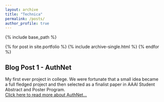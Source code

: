 ```yaml
---
layout: archive
title: "Technica"
permalink: /posts/
author_profile: true
---
```


{% include base_path %}


{% for post in site.portfolio %}
  {% include archive-single.html %}
{% endfor %}
## Blog Post 1 - AuthNet

My first ever project in college. We were fortunate that a small idea became a full fledged project and then selected as a finalist paper in AAAI Student Abstract and Poster Program. <br>
[Click here to read more about AuthNet...](/posts/post1/)
